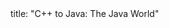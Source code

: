 <frontmatter>
title: "C++ to Java: The Java World"
</frontmatter>

<include src="container-inPage-asFlat.md" boilerplate />